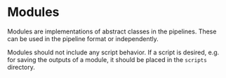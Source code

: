 # Modules

Modules are implementations of abstract classes in the pipelines. These can be used in
the pipeline format or independently.

Modules should not include any script behavior. If a script is desired, e.g. for saving
the outputs of a module, it should be placed in the `scripts` directory.